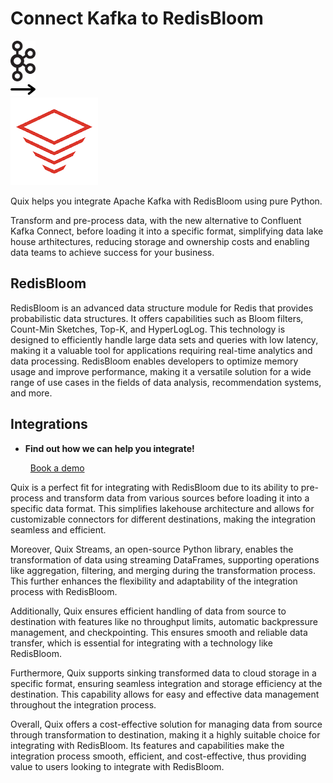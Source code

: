 # Connect Kafka to RedisBloom

<div class="connect-images cards blog-grid-card" markdown>
<div>
<img src="../images/kafka_logo.png" width="40px" />
</div>
<div>
<img src="../images/arrow.svg" width="40px" />
</div>
<div>
<img src="./images/redisbloom_1.jpg" />
</div>
</div>

Quix helps you integrate Apache Kafka with RedisBloom using pure Python.

Transform and pre-process data, with the new alternative to Confluent Kafka Connect, before loading it into a specific format, simplifying data lake house arthitectures, reducing storage and ownership costs and enabling data teams to achieve success for your business.

## RedisBloom

RedisBloom is an advanced data structure module for Redis that provides probabilistic data structures. It offers capabilities such as Bloom filters, Count-Min Sketches, Top-K, and HyperLogLog. This technology is designed to efficiently handle large data sets and queries with low latency, making it a valuable tool for applications requiring real-time analytics and data processing. RedisBloom enables developers to optimize memory usage and improve performance, making it a versatile solution for a wide range of use cases in the fields of data analysis, recommendation systems, and more.

## Integrations

<div class="grid cards" markdown>

- __Find out how we can help you integrate!__

    <a class="md-button md-button--primary" href="https://share.hsforms.com/1iW0TmZzKQMChk0lxd_tGiw4yjw2?__hstc=175542013.2303933fbd746c0ac86d9ccbe9bc9100.1728383268831.1729603416735.1729620918855.31&__hssc=175542013.1.1729620918855&__hsfp=2132701734" target="_blank" style="margin:.5rem;">Book a demo</a>

</div>


Quix is a perfect fit for integrating with RedisBloom due to its ability to pre-process and transform data from various sources before loading it into a specific data format. This simplifies lakehouse architecture and allows for customizable connectors for different destinations, making the integration seamless and efficient.

Moreover, Quix Streams, an open-source Python library, enables the transformation of data using streaming DataFrames, supporting operations like aggregation, filtering, and merging during the transformation process. This further enhances the flexibility and adaptability of the integration process with RedisBloom.

Additionally, Quix ensures efficient handling of data from source to destination with features like no throughput limits, automatic backpressure management, and checkpointing. This ensures smooth and reliable data transfer, which is essential for integrating with a technology like RedisBloom.

Furthermore, Quix supports sinking transformed data to cloud storage in a specific format, ensuring seamless integration and storage efficiency at the destination. This capability allows for easy and effective data management throughout the integration process.

Overall, Quix offers a cost-effective solution for managing data from source through transformation to destination, making it a highly suitable choice for integrating with RedisBloom. Its features and capabilities make the integration process smooth, efficient, and cost-effective, thus providing value to users looking to integrate with RedisBloom.

